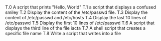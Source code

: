 T.0 A script that prints "Hello, World"
T.1 a script that displays a confused smiley
T.2 Display the content of the /etc/passwd file.
T.3 Display the content of /etc/passwd and /etc/hosts
T.4 Display the last 10 lines of /etc/passwd
T.5 Display the first 10 lines of /etc/passwd
T.6 A script that displays the third line of the file iacta
T.7 A shell script that creates a specific file name
T.8 Write a script that writes into a file
